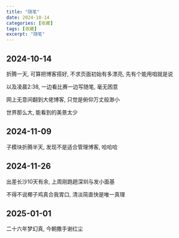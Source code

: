 ```yaml
---
title: "随笔"
date: 2024-10-14
categories: [收藏]
tags: [收藏]
excerpt: "随笔"
---
```


## 2024-10-14

折腾一天, 可算把博客搭好, 不求页面初始有多漂亮, 先有个能用咱就是说

以及凌晨2:38, 一边看比赛一边写随笔, 毫无困意

网上无意间翻到大佬博客, 只觉是俯仰万丈般渺小

世界那么大, 能看到的美景太少

## 2024-11-09

子模块折腾半天, 发现不是适合管理博客, 哈哈哈

## 2024-11-26

出差长沙10天有余, 上周刚跑趟深圳与发小面基

不得不说椰子鸡真合我胃口, 清淡简直快是唯一真理

## 2025-01-01

二十六年梦幻真, 今朝撒手谢红尘